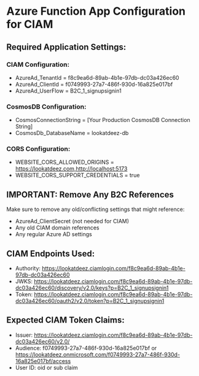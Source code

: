 # Azure Function App Configuration for CIAM

## Required Application Settings:

### CIAM Configuration:
- AzureAd_TenantId = f8c9ea6d-89ab-4b1e-97db-dc03a426ec60
- AzureAd_ClientId = f0749993-27a7-486f-930d-16a825e017bf
- AzureAd_UserFlow = B2C_1_signupsignin1

### CosmosDB Configuration:
- CosmosConnectionString = [Your Production CosmosDB Connection String]
- CosmosDb_DatabaseName = lookatdeez-db

### CORS Configuration:
- WEBSITE_CORS_ALLOWED_ORIGINS = https://lookatdeez.com,http://localhost:5173
- WEBSITE_CORS_SUPPORT_CREDENTIALS = true

## IMPORTANT: Remove Any B2C References
Make sure to remove any old/conflicting settings that might reference:
- AzureAd_ClientSecret (not needed for CIAM)
- Any old CIAM domain references
- Any regular Azure AD settings

## CIAM Endpoints Used:
- Authority: https://lookatdeez.ciamlogin.com/f8c9ea6d-89ab-4b1e-97db-dc03a426ec60
- JWKS: https://lookatdeez.ciamlogin.com/f8c9ea6d-89ab-4b1e-97db-dc03a426ec60/discovery/v2.0/keys?p=B2C_1_signupsignin1
- Token: https://lookatdeez.ciamlogin.com/f8c9ea6d-89ab-4b1e-97db-dc03a426ec60/oauth2/v2.0/token?p=B2C_1_signupsignin1

## Expected CIAM Token Claims:
- Issuer: https://lookatdeez.ciamlogin.com/f8c9ea6d-89ab-4b1e-97db-dc03a426ec60/v2.0/
- Audience: f0749993-27a7-486f-930d-16a825e017bf or https://lookatdeez.onmicrosoft.com/f0749993-27a7-486f-930d-16a825e017bf/access
- User ID: oid or sub claim
